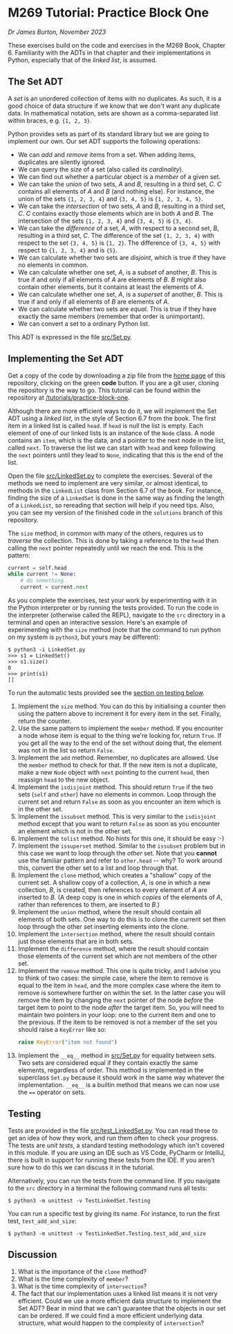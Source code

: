 # M269 Tutorial: Practice Block One

*Dr James Burton, November 2023*

These exercises build on the code and exercises in the M269 Book,
Chapter 6. Familiarity with the ADTs in that chapter and their
implementations in Python, especially that of the *linked list*, is assumed.

## The Set ADT

A *set* is an unordered collection of items with no duplicates. As such,
it is a good choice of data structure if we know that we don't want
any duplicate data. In mathematical notation, sets are shown as a
comma-separated list within braces, e.g. `{1, 2, 3}`.  

Python provides sets as part of its standard library but we are going
to implement our own. Our set ADT supports the following operations:

* We can *add* and *remove* items from a set. When adding items,
duplicates are silently ignored.
* We can query the *size* of a set (also called its *cardinality*).
* We can find out whether a particular object is a *member* of a given
set.
* We can take the *union* of two sets, *A* and *B*, resulting in a
third set, *C*. *C* contains all elements of *A* and *B* (and nothing
else). For instance, the union of the sets `{1, 2, 3, 4}` and `{3, 4,
5}` is `{1, 2, 3, 4, 5}`.
* We can take the *intersection* of two sets, *A* and *B*, resulting in a third
set, *C*. *C* contains exactly those elements which are in both *A*
and *B*. The intersection of the sets `{1, 2, 3, 4}` and `{3, 4,
5}` is `{3, 4}`.
* We can take the *difference* of a set, *A*, with respect to a second
set, *B*, resulting in a third set, *C*. The difference of the set
`{1, 2, 3, 4}` with respect to the set `{3, 4, 5}` is `{1, 2}`. The
difference of `{3, 4, 5}` with respect to `{1, 2, 3, 4}` and  is
`{5}`.
* We can calculate whether two sets are *disjoint*, which is true if they
  have no elements in common.
* We can calculate whether one set, *A*, is a *subset* of another, *B*. This
  is true if and only if all elements of *A* are elements of *B*. *B*
  might also contain other elements, but it contains at least the
  elements of *A*. 
* We can calculate whether one set, *A*, is a *superset* of another, *B*. This
  is true if and only if all elements of *B* are elements of *A*.
* We can calculate whether two sets are *equal*. This is true if they have
  exactly the same members (remember that order is unimportant).
* We can convert a set to a ordinary Python list.

This ADT is expressed in the file [src/Set.py](src/Set.py).

## Implementing the Set ADT

Get a copy of the code by downloading a zip file from the [home
page](/) of this repository, clicking on the green **code** button. If
you are a git user, cloning the repository is the way to go. This
tutorial can be found within the repository at
[/tutorials/practice-block-one](/tutorials/practice-block-one).

Although there are more efficient ways to do it, we will implement the
Set ADT using a *linked list*, in the style of Section 6.7 from the
book. The first item in a linked list is called `head`. If `head` is
null the list is empty. Each element of one of our linked lists is an
instance of the `Node` class. A node contains an `item`, which is the
data, and a pointer to the next node in the list, called `next`.  To
traverse the list we can start with `head` and keep following the
`next` pointers until they lead to `None`, indicating that this is the
end of the list.

Open the file [src/LinkedSet.py](src/LinkedSet.py) to complete the
exercises. Several of the methods we need to implement are very
similar, or almost identical, to methods in the `LinkedList` class
from Section 6.7 of the book. For instance, finding the size of a
`LinkedSet` is done in the same way as finding the length of a
`LinkedList`, so rereading that section will help if you need
tips. Also, you can see my version of the finished code in the
`solutions` branch of this repository.

The `size` method, in common with many of the others, requires us to
*traverse* the collection. This is done by taking a reference to the
`head` then calling the `next` pointer repeatedly until we reach the
end. This is the pattern:

```python
current = self.head
while current != None:
	# do something
	current = current.next
```

As you complete the exercises, test your work by experimenting with it
in the Python interpreter or by running the tests provided. To run the
code in the interpreter (otherwise called the REPL), navigate to the
`src` directory in a terminal and open an interactive session. Here's
an example of experimenting with the `size` method (note that the
command to run python on my system is `python3`, but yours may be
different):

```
$ python3 -i LinkedSet.py
>>> s1 = LinkedSet()
>>> s1.size()
0
>>> print(s1)
[]
```

To run the automatic tests provided see the [section on testing below](#testing).

1. Implement the `size` method. You can do this by initialising a
   counter then using the pattern above to increment it for every item
   in the set. Finally, return the counter.
2. Use the same pattern to implement the `member` method. If you
   encounter a node whose item is equal to the thing we're looking
   for, return `True`. If you get all the way to the end of the set
   without doing that, the element was not in the list so return
   `False`.
3. Implement the `add` method. Remember, no duplicates are
   allowed. Use the `member` method to check for that. If the new item
   is not a duplicate, make a new `Node` object with `next` pointing
   to the current `head`, then reassign `head` to the new object.
4. Implement the `isdisjoint` method. This should return `True` if the
   two sets (`self` and `other`) have no elements in common. Loop
   through the current set and return `False` as soon as you
   encounter an item which is in the other set.
5. Implement the `issubset` method. This is very similar to the
   `isdisjoint` method except that you want to return `False` as soon
   as you encounter an element which is not in the other set.
6. Implement the `tolist` method. No hints for this one, it should be
   easy :-)
7. Implement the `issuperset` method. Similar to the `issubset`
   problem but in this case we want to loop through the *other*
   set. Note that you **cannot** use the familiar pattern and refer to
   `other.head` -- why? To work around this, convert the other set to a
   list and loop through that.
8. Implement the `clone` method, which creates a "shallow" copy of the
   current set. A shallow copy of a collection, *A*, is one in which a
   new collection, *B*, is created, then references to every element
   of *A* are inserted to *B*. (A deep copy is one in which *copies*
   of the elements of *A*, rather than references to them, are
   inserted to *B*.)
9. Implement the `union` method, where the result should contain all
    elements of both sets. One way to do this is to clone the current
    set then loop through the other set inserting elements into the
    clone.
10. Implement the `intersection` method, where the result should
    contain just those elements that are in both sets.
11. Implement the `difference` method, where the result should contain
    those elements of the current set which are not members of the
    other set.
12. Implement the `remove` method. This one is quite tricky, and I
    advise you to think of two cases: the simple case, where the item
    to remove is equal to the item in `head`, and the more complex
    case where the item to remove is somewhere further on within the
    set. In the latter case you will remove the item by changing the
    `next` pointer of the node *before* the target item to point to
    the node *after* the target item. So, you will need to maintain
    two pointers in your loop: one to the current item and one to the
    previous. If the item to be removed is not a member of the set you
    should raise a `KeyError` like so:
	```python
	raise KeyError("item not found")
	```
13. Implement the `__eq__` method in [src/Set.py](src/Set.py) for
    equality between sets. Two sets are considered equal if they
    contain exactly the same elements, regardless of order. This
    method is implemented in the superclass `Set.py` because it should
    work in the same way whatever the implementation. `__eq__` is a
    builtin method that means we can now use the `==` operator on
    sets.
	
## Testing

Tests are provided in the file
[src/test_LinkedSet.py](src/test_LinkedSet.py). You can read these to
get an idea of how they work, and run them often to check your
progress. The tests are *unit tests*, a standard testing methodology
which isn't covered in this module. If you are using an IDE such as VS
Code, PyCharm or IntelliJ, there is built in support for running these
tests from the IDE. If you aren't sure how to do this we can discuss
it in the tutorial.

Alternatively, you can run the tests from the command line. If you
navigate to the `src` directory in a terminal the following command
runs all tests:

```
$ python3 -m unittest -v TestLinkedSet.Testing
```

You can run a specific test by giving its name. For instance, to run
the first test, `test_add_and_size`:

```
$ python3 -m unittest -v TestLinkedSet.Testing.test_add_and_size
```


## Discussion

1. What is the importance of the `clone` method?
2. What is the time complexity of `member`?
3. What is the time complexity of `intersection`?
4. The fact that our implementation uses a linked list means it is not
   very efficient. Could we use a more efficient data structure to
   implement the Set ADT? Bear in mind that we can't guarantee that
   the objects in our set can be ordered. If we could find a more
   efficient underlying data structure, what would happen to the
   complexity of `intersection`?
